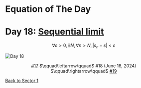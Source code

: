 # Equation of The Day

# Day 18: [Sequential limit](https://en.wikipedia.org/wiki/Limit_of_a_sequence)

$$\forall\varepsilon>0,\exists N,\forall n>N,|s_n-s|<\varepsilon$$

<picture><img alt="Day 18" src="0018.png"></picture>

<center><a href="0017.html">#17</a> $\qquad\leftarrow\qquad$ #18 (June 18, 2024) $\qquad\rightarrow\qquad$ <a href="0019.html">#19</a></center>

[Back to Sector 1](../0-63.md)

<script src="https://utteranc.es/client.js" repo="12AbBa/eotd" issue-term="pathname" theme="github-light" crossorigin="anonymous" async> </script>